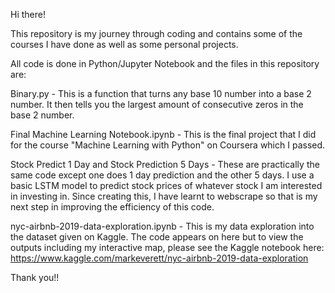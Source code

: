 Hi there!

This repository is my journey through coding and contains some of the courses I have done as well as some personal projects.

All code is done in Python/Jupyter Notebook and the files in this repository are:

Binary.py - This is a function that turns any base 10 number into a base 2 number. It then tells you the largest amount of consecutive zeros in the base 2 number.

Final Machine Learning Notebook.ipynb - This is the final project that I did for the course "Machine Learning with Python" on Coursera which I passed.

Stock Predict 1 Day and Stock Prediction 5 Days - These are practically the same code except one does 1 day prediction and the other 5 days. I use a basic LSTM model to predict stock prices of whatever stock I am interested in investing in. Since creating this, I have learnt to webscrape so that is my next step in improving the efficiency of this code. 

nyc-airbnb-2019-data-exploration.ipynb - This is my data exploration into the dataset given on Kaggle. The code appears on here but to view the outputs including my interactive map, please see the Kaggle notebook here: https://www.kaggle.com/markeverett/nyc-airbnb-2019-data-exploration

Thank you!!

